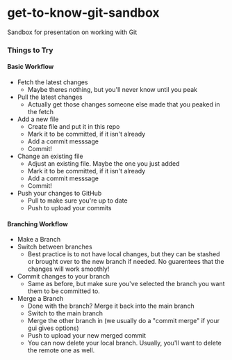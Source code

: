 # get-to-know-git-sandbox
Sandbox for presentation on working with Git

### Things to Try

#### Basic Workflow
* Fetch the latest changes
  - Maybe theres nothing, but you'll never know until you peak
* Pull the latest changes
  - Actually get those changes someone else made that you peaked in the fetch
* Add a new file
  - Create file and put it in this repo
  - Mark it to be committed, if it isn't already
  - Add a commit messsage
  - Commit!
* Change an existing file
  - Adjust an existing file. Maybe the one you just added
  - Mark it to be committed, if it isn't already
  - Add a commit messsage
  - Commit!
* Push your changes to GitHub
  - Pull to make sure you're up to date
  - Push to upload your commits

#### Branching Workflow
* Make a Branch
* Switch between branches
  - Best practice is to not have local changes, but they can be stashed or brought over to the new branch if needed. No guarentees that the changes will work smoothly!
* Commit changes to your branch
  - Same as before, but make sure you've selected the branch you want them to be committed to.
* Merge a Branch
  - Done with the branch? Merge it back into the main branch
  - Switch to the main branch
  - Merge the other branch in (we usually do a "commit merge" if your gui gives options)
  - Push to upload your new merged commit
  - You can now delete your local branch. Usually, you'll want to delete the remote one as well.
